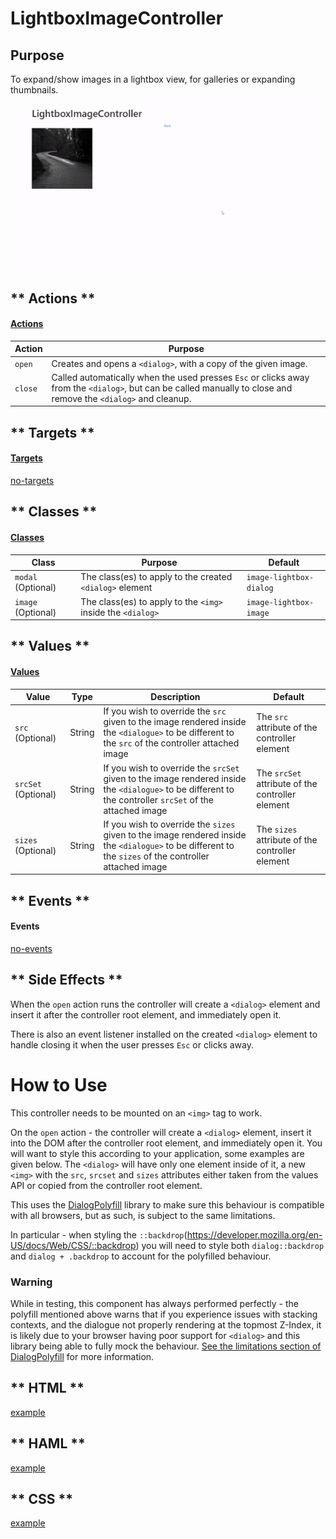 # LightboxImageController

## Purpose

To expand/show images in a lightbox view, for galleries or expanding thumbnails.

![lightbox_image_controller_example.gif](../_media/lightbox_image_controller_example.gif)

<!-- tabs:start -->

## ** Actions **

#### [Actions](https://stimulus.hotwire.dev/reference/actions)

| Action | Purpose |
| --- | --- |
| `open` | Creates and opens a `<dialog>`, with a copy of the given image. |
| `close` | Called automatically when the used presses `Esc` or clicks away from the `<dialog>`, but can be called manually to close and remove the `<dialog>` and cleanup. |

## ** Targets **

#### [Targets](https://stimulus.hotwire.dev/reference/targets)

[no-targets](../_partials/no-targets.md ':include')

## ** Classes **

#### [Classes](https://stimulus.hotwire.dev/reference/classes)

| Class | Purpose | Default |
| --- | --- | --- |
| `modal` (Optional) | The class(es) to apply to the created `<dialog>` element | `image-lightbox-dialog` |
| `image` (Optional)| The class(es) to apply to the `<img>` inside the `<dialog>` | `image-lightbox-image` |

## ** Values **

#### [Values](https://stimulus.hotwire.dev/reference/values)

| Value | Type | Description | Default |
| --- | --- | --- | --- |
| `src` (Optional) | String | If you wish to override the `src` given to the image rendered inside the `<dialogue>`  to be different to the `src` of the controller attached image | The `src` attribute of the controller element |
| `srcSet` (Optional) | String | If you wish to override the `srcSet` given to the image rendered inside the `<dialogue>`  to be different to the controller `srcSet` of the attached image | The `srcSet` attribute of the controller element |
| `sizes` (Optional) | String | If you wish to override the `sizes` given to the image rendered inside the `<dialogue>`  to be different to the `sizes` of the controller attached image | The `sizes` attribute of the controller element |

## ** Events **

#### Events

[no-events](../_partials/no-events.md ':include')

## ** Side Effects **

When the `open` action runs the controller will create a `<dialog>` element and insert it after the controller root element, and immediately open it.

There is also an event listener installed on the created `<dialog>` element to handle closing it when the user presses `Esc` or clicks away.

<!-- tabs:end -->

# How to Use

This controller needs to be mounted on an `<img>` tag to work. 

On the `open` action - the controller will create a `<dialog>` element, insert it into the DOM after the controller root element, and immediately open it. You will want to style this according to your application, some examples are given below.
The `<dialog>` will have only one element inside of it, a new `<img>` with the `src`, `srcset` and `sizes` attributes either taken from the values API or copied from the controller root element.

This uses the [DialogPolyfill](https://github.com/GoogleChrome/dialog-polyfill) library to make sure this behaviour is compatible with all browsers, but as such, is subject to the same limitations.

In particular - when styling the `::backdrop`(https://developer.mozilla.org/en-US/docs/Web/CSS/::backdrop) you will need to style both `dialog::backdrop` and `dialog + .backdrop` to account for the polyfilled behaviour.

### Warning

While in testing, this component has always performed perfectly - the polyfill mentioned above warns that if you experience issues with stacking contexts, and the dialogue not properly rendering at the topmost Z-Index, it is likely due to your browser having poor support for `<dialog>` and this library being able 
to fully mock the behaviour. [See the limitations section of DialogPolyfill]([DialogPolyfill](https://github.com/GoogleChrome/dialog-polyfill#limitations)) for more
information.


<!-- tabs:start -->

## ** HTML **

[example](../examples/lightbox_image_controller.html ':include :type=code')

## ** HAML **

[example](../examples/lightbox_image_controller.haml ':include :type=code')

## ** CSS **

[example](../examples/lightbox_image_controller.css ':include :type=code')
<!-- tabs:end -->
